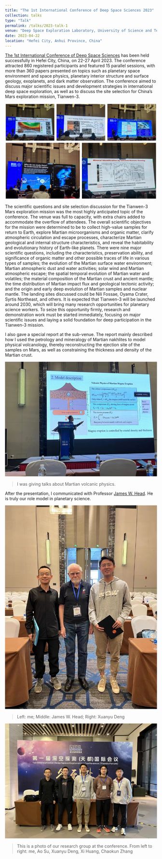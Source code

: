 ```yaml
---
title: "The 1st International Conference of Deep Space Sciences 2023"
collection: talks
type: "Talk"
permalink: /talks/2023-talk-1
venue: "Deep Space Exploration Laboratory, University of Science and Technology of China"
date: 2023-04-22
location: "Hefei City, Anhui Province, China"
---
```


[The 1st International Conference of Deep Space Sciences](https://planet.ustc.edu.cn/icdss) has been held successfully in Hefei City, China, on 22-27 April 2023. The conference attracted 860 registered participants and featured 15 parallel sessions, with more than 360 papers presented on topics such as planetary space environment and space physics, planetary interior structure and surface geology, exoplanets, and dark matter observation. The conference aimed to discuss major scientific issues and development strategies in international deep space exploration, as well as to discuss the site selection for China’s Mars exploration mission, Tianwen-3.

![](/images/202304-1.png)

The scientific questions and site selection discussion for the Tianwen-3 Mars exploration mission was the most highly anticipated topic of the conference. The venue was full to capacity, with extra chairs added to accommodate the overflow of attendees. The overall scientific objectives for the mission were determined to be to collect high-value samples for return to Earth, explore Martian microorganisms and organic matter, clarify atmospheric circulation and escape processes, characterize Martian geological and internal structure characteristics, and reveal the habitability and evolutionary history of Earth-like planets. There were nine major scientific questions, including the characteristics, preservation ability, and significance of organic matter and other possible traces of life in various types of samples; the evolution of the Martian surface water environment; Martian atmospheric dust and water activities; solar wind and Martian atmospheric escape; the spatial temporal evolution of Martian water and volatiles; the material composition of the Martian crust and ancient mantle; the time distribution of Martian impact flux and geological tectonic activity; and the origin and early deep evolution of Martian samples and nuclear mantle. The landing sites discussed could be Nili Fossae, Oyama Crater, Syrtis Northeast, and others. It is expected that Tianwen-3 will be launched around 2030, which will bring many research opportunities for planetary science workers. To seize this opportunity firmly, research and demonstration work must be started immediately, focusing on major scientific issues and laying a solid foundation for deep participation in the Tianwen-3 mission.

I also gave a special report at the sub-venue. The report mainly described how I used the petrology and mineralogy of Martian nakhlites to model physical volcanology, thereby reconstructing the ejection site of the samples on Mars, as well as constraining the thickness and density of the Martian crust.

![](/images/202304-2.jpg)

> I was giving talks about Martian volcanic physics.

After the presentation, I communicated with Professor [James W. Head](https://vivo.brown.edu/display/jheadiii). He is truly our role model in planetary science.

![](/images/202304-3.jpg)

> Left: me; Middle: James W. Head; Right: Xuanyu Deng

![](/images/202304-4.jpg)

> This is a photo of our research group at the conference. From left to right: me, Ao Su, Xuanyu Deng, Xi Huang, Chaokun Zhang
